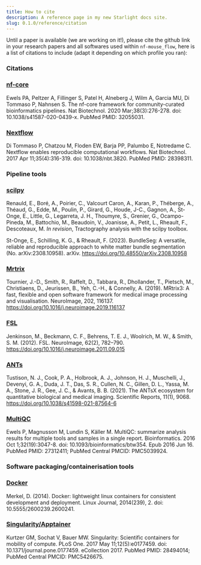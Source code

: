 ```yaml
---
title: How to cite
description: A reference page in my new Starlight docs site.
slug: 0.1.0/reference/citation
---
```


Until a paper is available (we are working on it!), please cite the github link in your research papers and all softwares used within `nf-mouse_flow`, here is a list of citations to include (adapt it depending on which profile you ran):

### **Citations**

### [nf-core](https://pubmed.ncbi.nlm.nih.gov/32055031/)

Ewels PA, Peltzer A, Fillinger S, Patel H, Alneberg J, Wilm A, Garcia MU, Di Tommaso P, Nahnsen S. The nf-core framework for community-curated bioinformatics pipelines. Nat Biotechnol. 2020 Mar;38(3):276-278. doi: 10.1038/s41587-020-0439-x. PubMed PMID: 32055031.

### [Nextflow](https://pubmed.ncbi.nlm.nih.gov/28398311/)

Di Tommaso P, Chatzou M, Floden EW, Barja PP, Palumbo E, Notredame C. Nextflow enables reproducible computational workflows. Nat Biotechnol. 2017 Apr 11;35(4):316-319. doi: 10.1038/nbt.3820. PubMed PMID: 28398311.

### **Pipeline tools**

### [scilpy](https://github.com/scilus/scilpy)

Renauld, E., Boré, A., Poirier, C., Valcourt Caron, A., Karan, P., Théberge, A., Théaud, G., Edde, M., Poulin, P., Girard, G., Houde, J-C., Gagnon, A., St-Onge, E., Little, G., Legarreta, J. H., Thoumyre, S., Grenier, G., Ocampo-Pineda, M., Battochio, M., Beaudoin, V., Joanisse, A., Petit, L., Rheault, F., Descoteaux, M. *In revision*, Tractography analysis with the scilpy toolbox.

St-Onge, E., Schilling, K. G., & Rheault, F. (2023). BundleSeg: A versatile, reliable and reproducible approach to white matter bundle segmentation (No. arXiv:2308.10958). arXiv. https://doi.org/10.48550/arXiv.2308.10958

### [Mrtrix](https://www.mrtrix.org/)

Tournier, J.-D., Smith, R., Raffelt, D., Tabbara, R., Dhollander, T., Pietsch, M., Christiaens, D., Jeurissen, B., Yeh, C.-H., & Connelly, A. (2019). MRtrix3: A fast, flexible and open software framework for medical image processing and visualisation. NeuroImage, 202, 116137. https://doi.org/10.1016/j.neuroimage.2019.116137

### [FSL](https://fsl.fmrib.ox.ac.uk/fsl/docs/#/)

Jenkinson, M., Beckmann, C. F., Behrens, T. E. J., Woolrich, M. W., & Smith, S. M. (2012). FSL. NeuroImage, 62(2), 782–790. https://doi.org/10.1016/j.neuroimage.2011.09.015

### [ANTs](https://antsx.github.io/ANTs/)

Tustison, N. J., Cook, P. A., Holbrook, A. J., Johnson, H. J., Muschelli, J., Devenyi, G. A., Duda, J. T., Das, S. R., Cullen, N. C., Gillen, D. L., Yassa, M. A., Stone, J. R., Gee, J. C., & Avants, B. B. (2021). The ANTsX ecosystem for quantitative biological and medical imaging. Scientific Reports, 11(1), 9068. https://doi.org/10.1038/s41598-021-87564-6

### [MultiQC](https://pubmed.ncbi.nlm.nih.gov/27312411/)

Ewels P, Magnusson M, Lundin S, Käller M. MultiQC: summarize analysis results for multiple tools and samples in a single report. Bioinformatics. 2016 Oct 1;32(19):3047-8. doi: 10.1093/bioinformatics/btw354. Epub 2016 Jun 16. PubMed PMID: 27312411; PubMed Central PMCID: PMC5039924.

### **Software packaging/containerisation tools**

### [Docker](https://dl.acm.org/doi/10.5555/2600239.2600241)

Merkel, D. (2014). Docker: lightweight linux containers for consistent development and deployment. Linux Journal, 2014(239), 2. doi: 10.5555/2600239.2600241.

### [Singularity/Apptainer](https://pubmed.ncbi.nlm.nih.gov/28494014/)

Kurtzer GM, Sochat V, Bauer MW. Singularity: Scientific containers for mobility of compute. PLoS One. 2017 May 11;12(5):e0177459. doi: 10.1371/journal.pone.0177459. eCollection 2017. PubMed PMID: 28494014; PubMed Central PMCID: PMC5426675.
